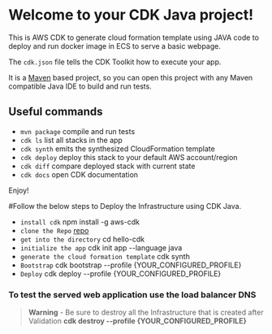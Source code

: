 # Welcome to your CDK Java project!

This is AWS CDK  to generate cloud formation template using JAVA code to deploy and run docker image in ECS to serve a basic webpage.

The `cdk.json` file tells the CDK Toolkit how to execute your app.

It is a [Maven](https://maven.apache.org/) based project, so you can open this project with any Maven compatible Java IDE to build and run tests.

## Useful commands

 * `mvn package`     compile and run tests
 * `cdk ls`          list all stacks in the app
 * `cdk synth`       emits the synthesized CloudFormation template
 * `cdk deploy`      deploy this stack to your default AWS account/region
 * `cdk diff`        compare deployed stack with current state
 * `cdk docs`        open CDK documentation

Enjoy!

#Follow the below steps to Deploy the Infrastructure using CDK Java.

 * `install cdk`                                  npm install -g aws-cdk
 * `clone the Repo`                               [repo](https://github.com/Soowjanya28/Assignment.git)
 * `get into the directory`                       cd hello-cdk                              
 * `initialize the app`                           cdk init app --language java
 * `generate the cloud formation template`        cdk synth
 * `Bootstrap`                                    cdk bootstrap --profile {YOUR_CONFIGURED_PROFILE}
 * `Deploy`                                       cdk deploy --profile {YOUR_CONFIGURED_PROFILE}
 
### To test the served web application use the load balancer DNS
> **Warning** - Be sure to destroy all the Infrastructure that is created after Validation 
**cdk destroy --profile {YOUR_CONFIGURED_PROFILE}**
